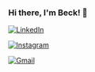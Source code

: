 ### Hi there, I'm Beck! 👋

[![LinkedIn](https://img.shields.io/badge/LinkedIn-0077B5?style=for-the-badge&logo=linkedin&logoColor=white)](https://www.linkedin.com/in/luísbeck)

[![Instagram](https://img.shields.io/badge/Instagram-E4405F?style=for-the-badge&logo=instagram&logoColor=white)](https://www.instagram.com/beck_luis_/)

[![Gmail](https://img.shields.io/badge/Gmail-D14836?style=for-the-badge&logo=gmail&logoColor=white)](beck.henrique.luis@gmail.com)

<!--
**LuisHBeck/LuisHBeck** is a ✨ _special_ ✨ repository because its `README.md` (this file) appears on your GitHub profile.

Here are some ideas to get you started:

- 🔭 I’m currently working on ...
- 🌱 I’m currently learning ...
- 👯 I’m looking to collaborate on ...
- 🤔 I’m looking for help with ...
- 💬 Ask me about ...
- 📫 How to reach me: ...
- 😄 Pronouns: ...
- ⚡ Fun fact: ...
-->
